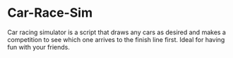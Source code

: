 # Car-Race-Sim
Car racing simulator is a script that draws any cars as desired and makes a competition to see which one arrives to the finish line first. Ideal for having fun with your friends.
